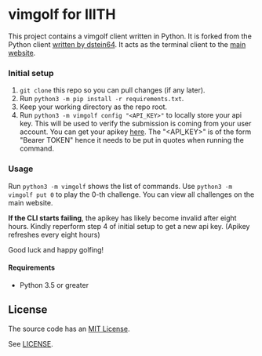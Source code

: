 vimgolf for IIITH
=======

This project contains a vimgolf client written in Python. It is forked from the Python client [written by dstein64](https://github.com/dstein64/vimgolf).
It acts as the terminal client to the [main website](https://events.felicity.iiit.ac.in/vimgolf).

### Initial setup

1. `git clone` this repo so you can pull changes (if any later).
2. Run `python3 -m pip install -r requirements.txt`.
3. Keep your working directory as the repo root.
4. Run `python3 -m vimgolf config "<API_KEY>"` to locally store your api key. This will be used to verify the submission is coming from your user account. You can get your apikey [here](https://events.felicity.iiit.ac.in/vimgolf/apikey). The "<API_KEY>" is of the form "Bearer TOKEN" hence it needs to be put in quotes when running the command.

### Usage

Run `python3 -m vimgolf` shows the list of commands.
Use `python3 -m vimgolf put 0` to play the 0-th challenge. You can view all challenges on the main website.

**If the CLI starts failing**, the apikey has likely become invalid after eight hours. Kindly reperform step 4 of initial setup to get a new api key. (Apikey refreshes every eight hours)

Good luck and happy golfing!

#### Requirements

- Python 3.5 or greater

License
-------

The source code has an [MIT License](https://en.wikipedia.org/wiki/MIT_License).

See [LICENSE](https://github.com/dstein64/vimgolf/blob/master/LICENSE).
